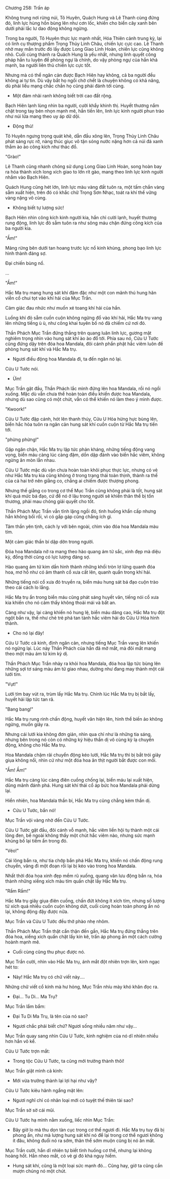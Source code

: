 




Chương 258: Trấn áp


Không trung nơi rừng núi, Tô Huyên, Quách Hung và Lê Thanh cùng đứng đó, linh lực hùng hồn bùng lên như cơn lốc, khiến cho biển cây xanh bên dưới phải lắc lư dao động không ngừng.

Trong ba người, Tô Huyên thực lực mạnh nhất, Hóa Thiên cảnh trung kỳ, lại có linh cụ thượng phẩm Trọng Thủy Linh Châu, chiến lực cực cao. Lê Thanh nhờ may mắn trước đó lấy được Long Giao Linh Hoàn, chiến lực cũng không nhỏ. Cuối cùng thành ra Quách Hung là yếu nhất, nhưng linh quyết công pháp hắn tu luyện để phòng ngự là chính, do vậy phòng ngự của hắn khá mạnh, ba người liên thủ chiến lực cực tốt.

Nhưng mà có thể ngăn cản được Bạch Hiên hay không, cả ba người đều không ai tự tin. Dù vậy bắt họ ngồi chờ chết là chuyện không có khả năng, dù phải liều mạng chắc chắn họ cũng phải đánh tới cùng.

- Một đám nhãi ranh không biết trời cao đất rộng.

Bạch Hiên lạnh lùng nhìn ba người, cười khẩy khinh thị. Huyết thương nắm chặt trong tay bén nhọn mạnh mẽ, hắn tiến lên, linh lực kinh người phun trào như núi lửa mang theo uy áp dữ dội.

- Động thủ!

Tô Huyên ngưng trọng quát khẽ, dẫn đầu xông lên, Trọng Thủy Linh Châu phát sáng rực rỡ, nàng thúc giục vô tận sóng nước nặng hơn cả núi đá xanh thẳm ào ào công kích như thác đổ.

"Grào!"

Lê Thanh cũng nhanh chóng sử dụng Long Giao Linh Hoàn, song hoàn bay ra hóa thành xích long xích giao to lớn rít gào, mang theo linh lực kinh người nhắm vào Bạch Hiên.

Quách Hung cũng hét lớn, linh lực màu vàng đất tuôn ra, một tấm chắn vàng sẫm xuất hiện, trên đó có khắc chữ Trọng Sơn Nhạc, toát ra khí thế vững vàng nặng vô cùng.

- Không biết tự lượng sức!

Bạch Hiên nhìn công kích kinh người kia, hắn chỉ cười lạnh, huyết thương rung động, linh lực đỏ sẫm tuôn ra như sông máu chặn đứng công kích của ba người kia.

"Ầm!"

Mảng rừng bên dưới tan hoang trước lực nổ kinh khủng, phong bạo linh lực hình thành đáng sợ.

Đại chiến bùng nổ.

...

"Ầm!"

Hắc Ma trụ mang hung sát khí đậm đặc như một con mãnh thú hung hãn viễn cổ chui tọt vào khí hải của Mục Trần.

Cảm giác đau nhức như muốn xé toang khí hải của hắn.

Luồng khí đỏ sẫm cuồn cuộn không ngừng đổ vào khí hải, Hắc Ma trụ vang lên những tiếng ù ù, như công khai tuyên bố nó đã chiếm cứ nơi đó.

Thần Phách Mục Trần đứng thẳng trên quang luân linh lực, gương mặt nghiêm trọng nhìn vào hung sát khí ào ào đổ tới. Phía sau nó, Cửu U Tước cũng đứng dậy trên đóa hoa Mandala, đôi cánh phần phật hắc viêm luôn đề phòng hung sát khí và Hắc Ma trụ.

- Ngươi điều động hoa Mandala đi, ta đến ngăn nó lại.

Cửu U Tước nói.

- Ừm!

Mục Trần gật đầu, Thần Phách lắc mình đứng lên hoa Mandala, rồi nó ngồi xuống. Mặc dù vẫn chưa thể hoàn toàn điều khiển được hoa Mandala, nhưng dù sao cũng có một chút, vẫn có thể khiến nó làm theo ý mình được.

"Kwoork!"

Cửu U Tước đập cánh, hót lên thanh thúy, Cửu U Hỏa hừng hực bùng lên, biển hắc hỏa tuôn ra ngăn cản hung sát khí cuồn cuộn từ Hắc Ma trụ tiến tới.

"phừng phừng!"

Gặp ngăn chặn, Hắc Ma trụ lập tức phản kháng, những tiếng động vang vọng, biển máu càng lúc càng đậm, dồn dập đánh vào biển hắc viêm, không ngừng ăn mòn lẫn nhau.

Cửu U Tước mặc dù vận chưa hoàn toàn khôi phục thực lực, nhưng có vẻ như Hắc Ma trụ kia cũng không ở trong trạng thái toàn thịnh, thành ra thế của cả hai trở nên giằng co, chẳng ai chiếm được thượng phong.

Nhưng thế giằng co trong cơ thể Mục Trần cũng không phải là tốt, hung sát khí quá mức bá đạo, cứ để nó ở lâu trong người sẽ khiến thân thể bị tổn thương, phải mau chóng giải quyết cho tốt.

Thần Phách Mục Trần vẫn tĩnh lặng ngồi đó, tình huống khẩn cấp nhưng hắn không bối rối, vì có gấp gáp cũng chẳng ích gì.

Tâm thần yên tịnh, cách ly với bên ngoài, chìm vào đóa hoa Mandala màu tím.

Một cảm giác thần bí dập dờn trong người.

Đóa hoa Mandala nở ra mang theo hào quang ám tử sắc, xinh đẹp mà diệu kỳ, đồng thời cũng có lực lượng đáng sợ.

Hào quang ám tử kim dần hình thành những khối tròn lơ lửng quanh đóa hoa, mơ hồ như có âm thanh cổ xưa cất lên, quanh quẩn trong khí hải.

Những tiếng nói cổ xưa đó truyền ra, biển máu hung sát bá đạo cuộn trào theo cái cách lo lắng.

Hắc Ma trụ ẩn trong biển máu cũng phát sáng huyết văn, tiếng nói cổ xưa kia khiến cho nó cảm thấy không thoải mái và bất an.

Càng như vậy, lại càng khiến nó hung lệ, biển máu dâng cao, Hắc Ma trụ đột ngột bắn ra, thế như chẻ trẻ phá tan tành hắc viêm hải do Cửu U Hỏa hình thành.

- Cho nó lại đây!

Cửu U Tước cả kinh, định ngăn cản, nhưng tiếng Mục Trần vang lên khiến nó ngừng lại. Lúc này Thần Phách của hắn đã mở mắt, mà đôi mắt mang theo một màu ám tử kim kỳ dị.

Thần Phách Mục Trần nhảy ra khỏi hoa Mandala, đóa hoa lập tức bùng lên những sợi tơ sáng màu ám tử giao nhau, dường như đang may thành một cái lưới tím.

"Vụt!"

Lưới tím bay vút ra, trùm lấy Hắc Ma trụ. Chính lúc Hắc Ma trụ bị bắt lấy, huyết hải lập tức tan rã.

"Bang bang!"

Hắc Ma trụ rung rinh chấn động, huyết văn hiện lên, hình thể biến ảo không ngừng, muốn giãy ra.

Nhưng cái lưới kia không đơn giản, nhìn qua chỉ như là những tia sáng, nhưng bên trong nó còn có những ký hiệu thần dị vô cùng kỳ lạ chuyển động, không cho Hắc Ma trụ.

Hoa Mandala chậm rãi chuyển động kéo lưới, Hắc Ma trụ thì bị bắt trói giãy giụa không nổi, nhìn cứ như một đóa hoa ăn thịt người bắt được con mồi.

"Ầm! Ầm!"

Hắc Ma trụ càng lúc càng điên cuồng chống lại, biển máu lại xuất hiện, dũng mãnh đánh phá. Hung sát khí thái cổ áp bức hoa Mandala phải dừng lại.

Hiển nhiên, hoa Mandala thần bí, Hắc Ma trụ cũng chẳng kém thần dị.

- Cửu U Tước, bắn nó!

Mục Trần vội vàng nhờ đến Cửu U Tước.

Cửu U Tước gật đầu, đôi cánh vỗ mạnh, hắc viêm liền hội tụ thành một cái lông đen, bề ngoài không thấy một chút hắc viêm nào, nhưng sức mạnh khủng bố lại tiềm ẩn trong đó.

"Véo!"

Cái lông bắn ra, như tia chớp bắn phá Hắc Ma trụ, khiến nó chấn động rung chuyển, văng đi một đoạn rồi lại bị kéo vào trong hoa Mandala.

Nhất thời đóa hoa xinh đẹp mềm rũ xuống, quang văn lưu động bắn ra, hóa thành những xiềng xích màu tím quấn chặt lấy Hắc Ma trụ.

"Rầm Rầm!"

Hắc Ma trụ giãy giụa điên cuồng, chấn đứt không ít xích tím, nhưng số lượng tử xích quá nhiều cuồn cuộn không dứt, cuối cùng hoàn toàn phong ấn nó lại, không động đậy được nữa.

Mục Trần và Cửu U Tước đều thở phào nhẹ nhõm.

Thần Phách Mục Trần thật cẩn thận đến gần, Hắc Ma trụ đứng thẳng trên đóa hoa, xiềng xích quấn chặt lấy kín kẽ, trấn áp phong ấn một cách cường hoành mạnh mẽ.

- Cuối cùng cũng thu phục được nó.

Mục Trần cười, nhìn vào Hắc Ma trụ, ánh mắt đột nhiên trợn lên, kinh ngạc hét to:

- Này! Hắc Ma trụ có chữ viết này....

Những chữ viết cổ kính mà hư hỏng, Mục Trần nhíu mày khó khăn đọc ra.

- Đại... Tu Di... Ma Trụ?

Mục Trần lẩm bẩm:

- Đại Tu Di Ma Trụ, là tên của nó sao?

- Ngươi chắc phải biết chứ? Ngươi sống nhiều năm như vậy...

Mục Trần quay sang nhìn Cửu U Tước, kinh nghiệm của nó dĩ nhiên nhiều hơn hắn vô kể.

Cửu U Tước trợn mắt:

- Trong tộc Cửu U Tước, ta cũng mới trưởng thành thôi!

Mục Trần giật mình cả kinh:

- Mới vừa trưởng thành lại lợi hại như vậy?

Cửu U Tước kiêu hãnh ngẩng mặt lên:

- Ngươi nghĩ chỉ có nhân loại mới có tuyệt thế thiên tài sao?

Mục Trần sờ sờ cái mũi.

Cửu U Tước hạ mình nằm xuống, liếc nhìn Mục Trần:

- Bây giờ lo mà thu dọn tàn cục trong cơ thể ngươi đi. Hắc Ma trụ tuy đã bị phong ấn, như mà lượng hung sát khí nó để lại trong cơ thể ngươi không ít đâu, không đuổi nó ra sớm, thân thể sớm muộn cũng bị nó ăn mất.

Mục Trần cười, hắn dĩ nhiên tự biết tình huống cơ thể, nhưng lại không hoảng hốt. Hắn nheo mắt, có vẻ gì đó khá nguy hiểm.

- Hung sát khí, cũng là một loại sức mạnh đó... Cũng hay, giờ ta cũng cần mượn chúng nó một chút.




